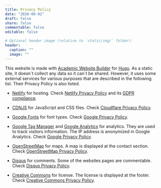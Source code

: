 ```yaml
---
title: Privacy Policy
date: "2020-09-02"
draft: false
share: false
commentable: false
editable: false

# Optional header image (relative to `static/img/` folder).
header:
  caption: ""
  image: ""
---
```


This website is made with [Academic Website Builder](https://wowchemy.com/) for [Hugo](https://gohugo.io/). As a static site, it doesn´t collect any data so it can´t be shared. However, it uses some external services for various purposes that are described in the following list. Their Privacy Policy is also listed.

<ul>
<li><p><a href=//www.netlify.com title="Netlify">Netlify</a> for hosting. Check <a href=//www.netlify.com/privacy/ title="Netlify Privacy Policy">Netlify Privacy Policy</a> and its
<a href=//www.netlify.com/gdpr-ccpa title="Netlify GDPR">GDPR compliance</a>.</p></li>
<li><p><a href=//cdnjs.com/ title=CDNJS>CDNJS</a> for JavaScript and CSS files. Check <a href=//www.cloudflare.com/privacypolicy/ title="Cloudflare Privacy Policy">Cloudflare Privacy Policy</a>.</p></li>
<li><p><a href=//fonts.google.com title="Google Fonts">Google Fonts</a> for font types. Check <a href=//policies.google.com/privacy title="Google Privacy Policy">Google Privacy Policy</a>.</p></li>
<li><p><a href=//tagmanager.google.com title="Google Tag Manager">Google Tag Manager</a> and <a href=//analytics.google.com title="Google Analytics">Google Analytics</a> for analytics. They are used to track visitors information. The IP address is anonymized in Google Analytics. Check <a href=//policies.google.com/privacy title="Google Privacy Policy">Google Privacy Policy</a>.</p></li>
<li><p><a href=//www.openstreetmap.org title="OpenStreetMap">OpenStreetMap</a> for maps. A map is displayed at the contact section. Check <a href=//wiki.osmfoundation.org/wiki/Privacy_Policy title="OpenStreetMap Privacy Policy">OpenStreetMap Privacy Policy</a>.</p></li>
<li><p><a href=//disqus.com title="Disqus">Disqus</a> for comments. Some of the websites pages are commentable. Check <a href=//help.disqus.com/en/articles/1717103-disqus-privacy-policy title="Disqus Privacy Policy">Disqus Privacy Policy</a>.</p></li>
<li><p><a href=//creativecommons.org title="Creative Commons">Creative Commons</a> for license. The license is displayed at the footer. Check <a href=//creativecommons.org/privacy/ title="Creative Commons Privacy Policy">Creative Commons Privacy Policy</a>.</p></li>
</ul>
